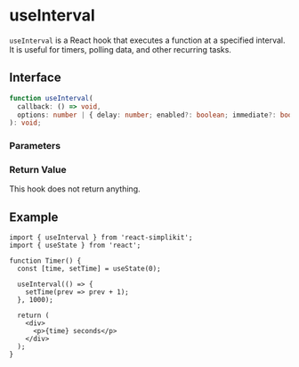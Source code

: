 # useInterval

`useInterval` is a React hook that executes a function at a specified interval. It is useful for timers, polling data, and other recurring tasks.

## Interface
```ts
function useInterval(
  callback: () => void,
  options: number | { delay: number; enabled?: boolean; immediate?: boolean },
): void;

```

### Parameters

<Interface
  required
  name="callback"
  type="() => void"
  description="The function to be executed periodically."
/>

<Interface
  required
  name="options"
  type="number | { delay: number; enabled?: boolean; immediate?: boolean }"
  description="Configures the interval behavior."
  :nested="[
    {
      name: 'options.delay',
      type: 'number',
      description:
        'The interval duration in milliseconds. If <code>null</code>, the interval will not run.',
    },
    {
      name: 'options.immediate',
      type: 'boolean',
      defaultValue: 'false',
      description:
        'If <code>true</code>, executes immediately before starting the interval.',
    },
    {
      name: 'options.enabled',
      type: 'boolean',
      defaultValue: 'true',
      description: 'If <code>false</code>, the interval will not run.',
    },
  ]"
/>

### Return Value

This hook does not return anything.

## Example

```tsx
import { useInterval } from 'react-simplikit';
import { useState } from 'react';

function Timer() {
  const [time, setTime] = useState(0);

  useInterval(() => {
    setTime(prev => prev + 1);
  }, 1000);

  return (
    <div>
      <p>{time} seconds</p>
    </div>
  );
}
```
  